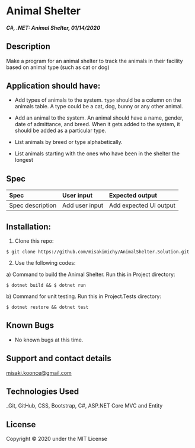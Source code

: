 # Animal Shelter

#### _C#, .NET: Animal Shelter, 01/14/2020_

## Description
Make a program for an animal shelter to track the animals in their facility based on animal type (such as cat or dog)

## Application should have:
- Add types of animals to the system. `type` should be a column on the animals table. A type could be a cat, dog, bunny or any other animal.

- Add an animal to the system. An animal should have a name, gender, date of admittance, and breed. When it gets added to the system, it should be added as a particular type.

- List animals by breed or type alphabetically.

- List animals starting with the ones who have been in the shelter the longest

## Spec
| Spec | User input | Expected output |
| :------------- | :------------- | :------------- |
| Spec description | Add user input | Add expected UI output |


## Installation:
1. Clone this repo:
```
$ git clone https://github.com/misakimichy/AnimalShelter.Solution.git
```

2. Use the following codes:

a) Command to build the Animal Shelter. Run this in Project directory:
```
$ dotnet build && $ dotnet run
```


b) Command for unit testing. Run this in Project.Tests directory:
```
$ dotnet restore && dotnet test
```

## Known Bugs
* No known bugs at this time.

## Support and contact details
 misaki.koonce@gmail.com

## Technologies Used
_Git, GitHub, CSS, Bootstrap, C#, ASP.NET Core MVC and Entity

## License
Copyright © 2020 under the MIT License
